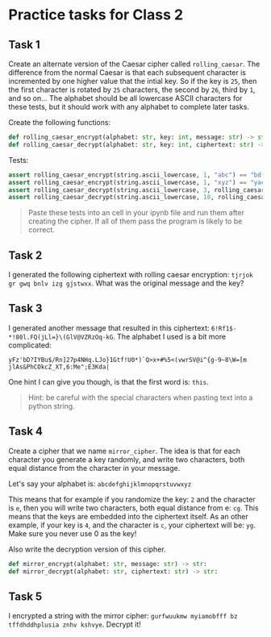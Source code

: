 # Practice tasks for Class 2

## Task 1

Create an alternate version of the Caesar cipher called `rolling_caesar`. The difference from the normal Caesar is that each subsequent character is incremented by one higher value that the intial key. So if the key is `25`, then the first character is rotated by `25` characters, the second by `26`, third by `1`, and so on... The alphabet should be all lowercase ASCII characters for these tests, but it should work with any alphabet to complete later tasks.

Create the following functions:

```python
def rolling_caesar_encrypt(alphabet: str, key: int, message: str) -> str:
def rolling_caesar_decrypt(alphabet: str, key: int, ciphertext: str) -> str:
```

Tests:

```python
assert rolling_caesar_encrypt(string.ascii_lowercase, 1, "abc") == "bdf"
assert rolling_caesar_encrypt(string.ascii_lowercase, 1, "xyz") == "yac"
assert rolling_caesar_decrypt(string.ascii_lowercase, 3, rolling_caesar_encrypt(string.ascii_lowercase, 3, "hello world")) == "hello world"
assert rolling_caesar_decrypt(string.ascii_lowercase, 18, rolling_caesar_encrypt(string.ascii_lowercase, 18, "hello world")) == "hello world"
```

> Paste these tests into an cell in your ipynb file and run them after creating the cipher. If all of them pass the program is likely to be correct.

## Task 2

I generated the following ciphertext with rolling caesar encryption: `tjrjok gr gwq bnlv izg gjstwxx`. What was the original message and the key?

## Task 3

I generated another message that resulted in this ciphertext: `6!Rf1$-*!80l.FQ(jLl=}\(GlV@VZRzOq-kG`. The alphabet I used is a bit more complicated:

```
yFz'bD?IYBu$/Rn]27p4NHq.LJo}1Gtf!U0*)`Q>x+#%5<(vwrSV@i^{g-9~8\W=[m jlAs&PhCOkcZ_XT,6:Me";E3Kda|
```

One hint I can give you though, is that the first word is: `this`.

> Hint: be careful with the special characters when pasting text into a python string.

## Task 4

Create a cipher that we name `mirror_cipher`. The idea is that for each character you generate a key randomly, and write two characters, both equal distance from the character in your message.

Let's say your alphabet is: `abcdefghijklmnopqrstuvwxyz`

This means that for example if you randomize the key: `2` and the character is `e`, then you will write two characters, both equal distance from e: `cg`. This means that the keys are embedded into the ciphertext itself. As an other example, if your key is `4`, and the character is `c`, your ciphertext will be: `yg`. Make sure you never use 0 as the key!

Also write the decryption version of this cipher.

```python
def mirror_encrypt(alphabet: str, message: str) -> str:
def mirror_decrypt(alphabet: str, ciphertext: str) -> str:
```

## Task 5

I encrypted a string with the mirror cipher: `gurfwuukmw myiamobfff bz tffdhddhplusia znhv kshvye`. Decrypt it!
